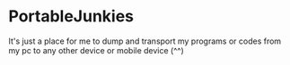 # PortableJunkies
 It's just a place for me to dump and transport my programs or codes from my pc to any other device or mobile device (^^)
